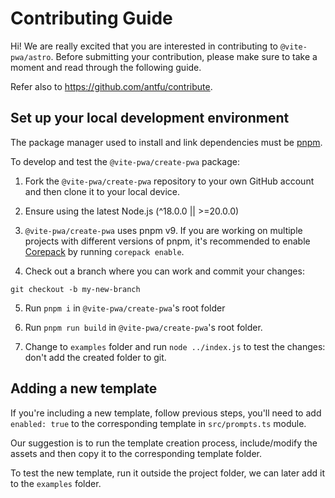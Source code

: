 # Contributing Guide

Hi! We are really excited that you are interested in contributing to `@vite-pwa/astro`. Before submitting your contribution, please make sure to take a moment and read through the following guide.

Refer also to https://github.com/antfu/contribute.

## Set up your local development environment

The package manager used to install and link dependencies must be [pnpm](https://pnpm.io/).

To develop and test the `@vite-pwa/create-pwa` package:

1. Fork the `@vite-pwa/create-pwa` repository to your own GitHub account and then clone it to your local device.

2. Ensure using the latest Node.js (^18.0.0 || >=20.0.0)

3. `@vite-pwa/create-pwa` uses pnpm v9. If you are working on multiple projects with different versions of pnpm, it's recommended to enable [Corepack](https://github.com/nodejs/corepack) by running `corepack enable`.

4. Check out a branch where you can work and commit your changes:
```shell
git checkout -b my-new-branch
```

5. Run `pnpm i` in `@vite-pwa/create-pwa`'s root folder

6. Run `pnpm run build` in `@vite-pwa/create-pwa`'s root folder.

7. Change to `examples` folder and run `node ../index.js` to test the changes: don't add the created folder to git.

## Adding a new template

If you're including a new template, follow previous steps, you'll need to add `enabled: true` to the corresponding template in `src/prompts.ts` module.

Our suggestion is to run the template creation process, include/modify the assets and then copy it to the corresponding template folder.

To test the new template, run it outside the project folder, we can later add it to the `examples` folder.
